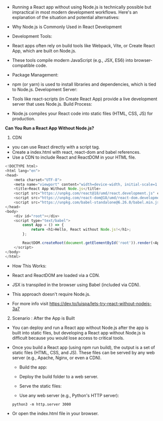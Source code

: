 - Running a React app without using Node.js is technically possible but impractical in most modern development workflows. Here's an explanation of the situation and potential alternatives:

- Why Node.js is Commonly Used in React Development
- Development Tools:

- React apps often rely on build tools like Webpack, Vite, or Create React App, which are built on Node.js.
- These tools compile modern JavaScript (e.g., JSX, ES6) into browser-compatible code.
- Package Management:

- npm (or yarn) is used to install libraries and dependencies, which is tied to Node.js.
  Development Server:

- Tools like react-scripts (in Create React App) provide a live development server that uses Node.js.
  Build Process:

- Node.js compiles your React code into static files (HTML, CSS, JS) for production.

**Can You Run a React App Without Node.js?**

1. CDN

- you can use React directly with a script tag.
- Create a index.html with react, react-dom and babel references.
- Use a CDN to include React and ReactDOM in your HTML file.

```js
<!DOCTYPE html>
<html lang="en">
<head>
    <meta charset="UTF-8">
    <meta name="viewport" content="width=device-width, initial-scale=1.0">
    <title>React App Without Node.js</title>
    <script src="https://unpkg.com/react@18/umd/react.development.js" crossorigin></script>
    <script src="https://unpkg.com/react-dom@18/umd/react-dom.development.js" crossorigin></script>
    <script src="https://unpkg.com/babel-standalone@6.26.0/babel.min.js"></script>
</head>
<body>
    <div id="root"></div>
    <script type="text/babel">
        const App = () => {
            return <h1>Hello, React without Node.js!</h1>;
        };

        ReactDOM.createRoot(document.getElementById('root')).render(<App />);
    </script>
</body>
</html>

```

- How This Works:

- React and ReactDOM are loaded via a CDN.
- JSX is transpiled in the browser using Babel (included via CDN).
- This approach doesn't require Node.js.

- For more info visit https://dev.to/luispa/lets-try-react-without-nodejs-3a7

2. Scenario : After the App is Built

- You can deploy and run a React app without Node.js after the app is built into static files, but developing a React app without Node.js is difficult because you would lose access to critical tools.

- Once you build a React app (using npm run build), the output is a set of static files (HTML, CSS, and JS). These files can be served by any web server (e.g., Apache, Nginx, or even a CDN).

  - Build the app:

  - Deploy the build folder to a web server.

  - Serve the static files:

  - Use any web server (e.g., Python's HTTP server):

  `python3 -m http.server 3000`

- Or open the index.html file in your browser.
